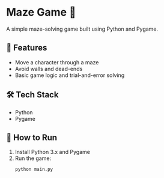 # Maze Game 🧩

A simple maze-solving game built using Python and Pygame.

## 🔧 Features
- Move a character through a maze
- Avoid walls and dead-ends
- Basic game logic and trial-and-error solving

## 🛠️ Tech Stack
- Python
- Pygame

## 🚀 How to Run
1. Install Python 3.x and Pygame  
2. Run the game:
   ```bash
   python main.py
